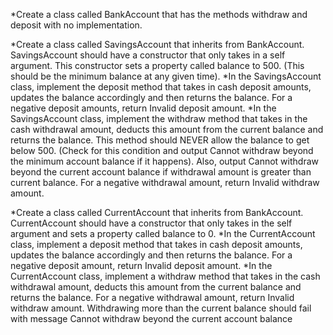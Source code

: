 *Create a class called BankAccount that has the methods withdraw and deposit with no implementation.

*Create a class called SavingsAccount that inherits from BankAccount. SavingsAccount should have a constructor that only takes in a self argument. This constructor sets a property called balance to 500. (This should be the minimum balance at any given time).
 *In the SavingsAccount class, implement the deposit method that takes in cash deposit amounts, updates the balance accordingly and then returns the balance. For a negative deposit amounts, return Invalid deposit amount.
 *In the SavingsAccount class, implement the withdraw method that takes in the cash withdrawal amount, deducts this amount from the current balance and returns the balance. This method should NEVER allow the balance to get below 500. (Check for this condition and output Cannot withdraw beyond the minimum account balance if it happens). Also, output Cannot withdraw beyond the current account balance if withdrawal amount is greater than current balance. For a negative withdrawal amount, return Invalid withdraw amount.

*Create a class called CurrentAccount that inherits from BankAccount. CurrentAccount should have a constructor that only takes in the self argument and sets a property called balance to 0.
 *In the CurrentAccount class, implement a deposit method that takes in cash deposit amounts, updates the balance accordingly and then returns the balance. For a negative deposit amount, return Invalid deposit amount.
 *In the CurrentAccount class, implement a withdraw method that takes in the cash withdrawal amount, deducts this amount from the current balance and returns the balance. For a negative withdrawal amount, return Invalid withdraw amount. Withdrawing more than the current balance should fail with message Cannot withdraw beyond the current account balance
